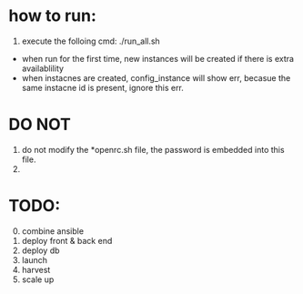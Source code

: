 # how to run:

1. execute the folloing cmd:
./run_all.sh

- when run for the first time, new instances will be created if there is extra availablility 
- when instacnes are created, config_instance will show err, becasue the same instacne id is present, ignore this err.


# DO NOT
1. do not modify the *openrc.sh file, the password is embedded into this file.
2. 


# TODO:
0. combine ansible
1. deploy front & back end
2. deploy db
3. launch 
4. harvest
5. scale up